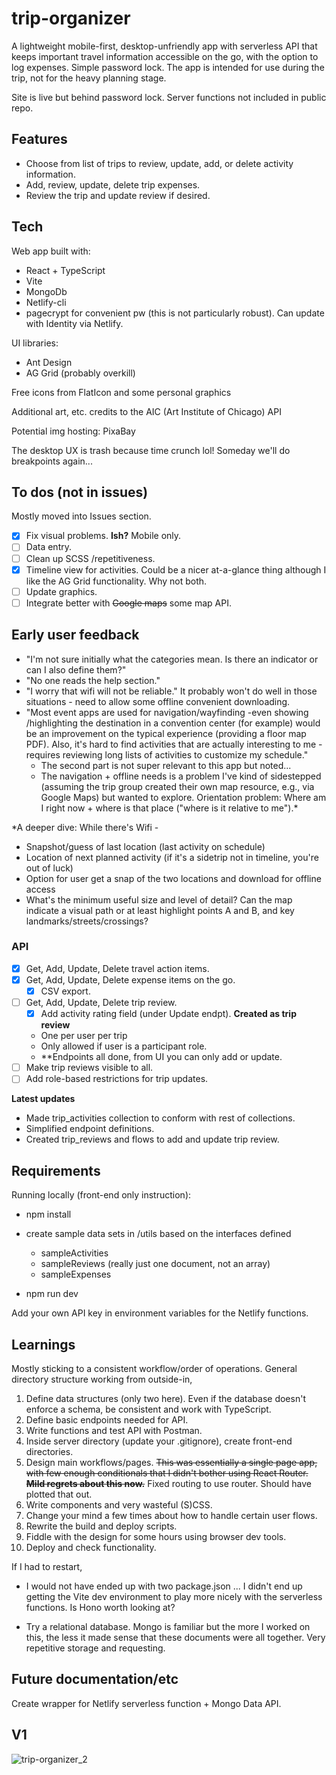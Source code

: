 # trip-organizer

A lightweight mobile-first, desktop-unfriendly app with serverless API that keeps important travel information accessible on the go, with the option to log expenses. Simple password lock.
The app is intended for use during the trip, not for the heavy planning stage.

Site is live but behind password lock.
Server functions not included in public repo.

## Features

-   Choose from list of trips to review, update, add, or delete activity information.
-   Add, review, update, delete trip expenses.
-   Review the trip and update review if desired.

## Tech

Web app built with:

-   React + TypeScript
-   Vite
-   MongoDb
-   Netlify-cli
-   pagecrypt for convenient pw (this is not particularly robust). Can update with Identity via Netlify.

UI libraries:

-   Ant Design
-   AG Grid (probably overkill)

Free icons from FlatIcon and some personal graphics

Additional art, etc. credits to the AIC (Art Institute of Chicago) API

Potential img hosting: PixaBay

The desktop UX is trash because time crunch lol! Someday we'll do breakpoints again...

## To dos (not in issues)
Mostly moved into Issues section.
-   [x] Fix visual problems. **Ish?** Mobile only.
-   [ ] Data entry.
-   [ ] Clean up SCSS /repetitiveness.
-   [x] Timeline view for activities. Could be a nicer at-a-glance thing although I like the AG Grid functionality. Why not both.
-   [ ] Update graphics.
-   [ ] Integrate better with ~~Google maps~~ some map API.

## Early user feedback
- "I'm not sure initially what the categories mean. Is there an indicator or can I also define them?"
- "No one reads the help section."
- "I worry that wifi will not be reliable." It probably won't do well in those situations - need to allow some offline convenient downloading.
- "Most event apps are used for navigation/wayfinding -even showing /highlighting the destination in a convention center (for example) would be an improvement on the typical experience (providing a floor map PDF). Also, it's hard to find activities that are actually interesting to me - requires reviewing long lists of activities to customize my schedule."
    - The second part is not super relevant to this app but noted...
    - The navigation + offline needs is a problem I've kind of sidestepped (assuming the trip group created their own map resource, e.g., via Google Maps) but wanted to explore. Orientation problem: Where am I right now + where is that place ("where is it relative to me").*

*A deeper dive:
While there's Wifi - 
  - Snapshot/guess of last location (last activity on schedule)
  - Location of next planned activity (if it's a sidetrip not in timeline, you're out of luck)
  - Option for user get a snap of the two locations and download for offline access
  - What's the minimum useful size and level of detail? Can the map indicate a visual path or at least highlight points A and B, and key landmarks/streets/crossings?

### API

-   [x] Get, Add, Update, Delete travel action items.
-   [x] Get, Add, Update, Delete expense items on the go.
    -   [x] CSV export.
-   [ ] Get, Add, Update, Delete trip review.
    -   [x] Add activity rating field (under Update endpt). **Created as trip review**
    -   One per user per trip
    -   Only allowed if user is a participant role.
    -   \*\*Endpoints all done, from UI you can only add or update.
-   [ ] Make trip reviews visible to all.
-   [ ] Add role-based restrictions for trip updates.

**Latest updates**

-   Made trip_activities collection to conform with rest of collections.
-   Simplified endpoint definitions.
-   Created trip_reviews and flows to add and update trip review.

## Requirements

Running locally (front-end only instruction):

-   npm install
-   create sample data sets in /utils based on the interfaces defined

    -   sampleActivities
    -   sampleReviews (really just one document, not an array)
    -   sampleExpenses

-   npm run dev

Add your own API key in environment variables for the Netlify functions.

## Learnings

Mostly sticking to a consistent workflow/order of operations. General directory structure working from outside-in,

1. Define data structures (only two here). Even if the database doesn't enforce a schema, be consistent and work with TypeScript.
2. Define basic endpoints needed for API.
3. Write functions and test API with Postman.
4. Inside server directory (update your .gitignore), create front-end directories.
5. Design main workflows/pages. ~~This was essentially a single page app, with few enough conditionals that I didn't bother using React Router. **Mild regrets about this now.**~~ Fixed routing to use router. Should have plotted that out.
6. Write components and very wasteful (S)CSS.
7. Change your mind a few times about how to handle certain user flows.
8. Rewrite the build and deploy scripts.
9. Fiddle with the design for some hours using browser dev tools.
10. Deploy and check functionality.

If I had to restart,

-   I would not have ended up with two package.json ...
    I didn't end up getting the Vite dev environment to play more nicely with the serverless functions. Is Hono worth looking at?

-   Try a relational database.
    Mongo is familiar but the more I worked on this, the less it made sense that these documents were all together. Very repetitive storage and requesting.

## Future documentation/etc

Create wrapper for Netlify serverless function + Mongo Data API.

## V1
![trip-organizer_2](https://github.com/h-yung/trip-organizer/assets/102257735/f59d7681-b8a9-419c-9121-3e215fcc2e70)


